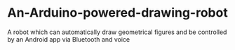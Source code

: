 # An-Arduino-powered-drawing-robot
A robot which can automatically draw geometrical figures and be controlled by an Android app via Bluetooth and voice
